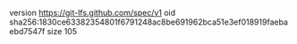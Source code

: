 version https://git-lfs.github.com/spec/v1
oid sha256:1830ce63382354801f6791248ac8be691962bca51e3ef018919faebaebd7547f
size 105
